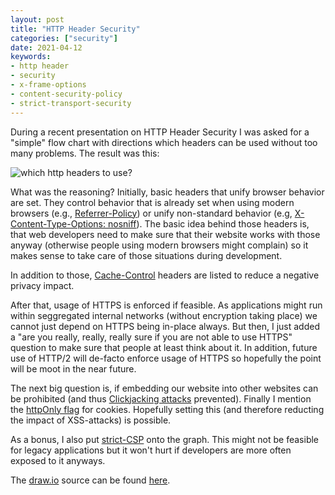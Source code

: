 ```yaml
---
layout: post
title: "HTTP Header Security"
categories: ["security"]
date: 2021-04-12
keywords:
- http header
- security
- x-frame-options
- content-security-policy
- strict-transport-security
---
```


During a recent presentation on HTTP Header Security I was asked for a "simple" flow chart with directions which headers can be used without too many problems. The result was this:

![which http headers to use?](/assets/2021/http_header_security.png)

What was the reasoning? Initially, basic headers that unify browser behavior are set. They control behavior that is already set when using modern browsers (e.g., [Referrer-Policy](https://developer.mozilla.org/en-US/docs/Web/HTTP/Headers/Referrer-Policy)) or unify non-standard behavior (e.g, [X-Content-Type-Options: nosniff](https://developer.mozilla.org/en-US/docs/Web/HTTP/Headers/X-Content-Type-Options)). The basic idea behind those headers is, that web developers need to make sure that their website works with those anyway (otherwise people using modern browsers might complain) so it makes sense to take care of those situations during development.

In addition to those, [Cache-Control](https://developer.mozilla.org/en-US/docs/Web/HTTP/Headers/Cache-Control) headers are listed to reduce a negative privacy impact.

After that, usage of HTTPS is enforced if feasible. As applications might run within seggregated internal networks (without encryption taking place) we cannot just depend on HTTPS being in-place always. But then, I just added a "are you really, really, really sure if you are not able to use HTTPS" question to make sure that people at least think about it. In addition, future use of HTTP/2 will de-facto enforce usage of HTTPS so hopefully the point will be moot in the near future.

The next big question is, if embedding our website into other websites can be prohibited (and thus [Clickjacking attacks](https://owasp.org/www-community/attacks/Clickjacking) prevented). Finally I mention the [httpOnly flag](https://owasp.org/www-community/HttpOnly) for cookies. Hopefully setting this (and therefore reducting the impact of XSS-attacks) is possible.

As a bonus, I also put [strict-CSP](https://csp.withgoogle.com/docs/strict-csp.html) onto the graph. This might not be feasible for legacy applications but it won't hurt if developers are more often exposed to it anyways.

The [draw.io](https://app.diagrams.net/) source can be found [here](/assets/2021/http_header_security.drawio).
